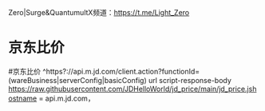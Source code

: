 Zero|Surge&QuantumultX频道：https://t.me/Light_Zero
# 京东比价 
#京东比价 ^https?://api\.m\.jd\.com/client\.action\?functionId=(wareBusiness|serverConfig|basicConfig) url script-response-body https://raw.githubusercontent.com/JDHelloWorld/jd_price/main/jd_price.jshostname = api.m.jd.com，
